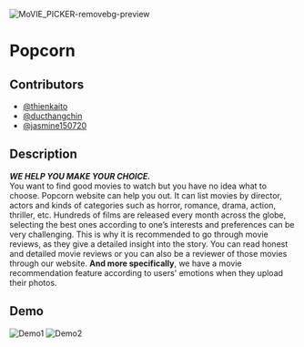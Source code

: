 ![MoVIE_PICKER-removebg-preview](https://user-images.githubusercontent.com/85243027/194054197-1eede0c6-4e7c-483f-a7e1-6592f37c340c.png)
# Popcorn 
## Contributors

- [@thienkaito](https://www.github.com/thienkaito)
- [@ducthangchin](https://github.com/ducthangchin)
- [@jasmine150720](https://github.com/jasmine150720)
## Description
***WE HELP YOU MAKE YOUR CHOICE. <br/>***
You want to find good movies to watch but you have no idea what to choose. Popcorn website can help you out. It can list movies by director, actors and kinds of categories such as horror, romance, drama, action, thriller, etc. Hundreds of films are released every month across the globe, selecting the best ones according to one’s interests and preferences can be very challenging. This is why it is recommended to go through movie reviews, as they give a detailed insight into the story. 
You can read honest and detailed movie reviews or you can also be a reviewer of those movies through our website. **And more specifically**, we have a movie recommendation feature according to users' emotions when they upload their photos.

## Demo

![Demo1](https://github.com/kaitouz/MoviePicker/blob/main/Image/Dashboard.png)
![Demo2](https://github.com/kaitouz/MoviePicker/blob/main/Image/Search.png)

